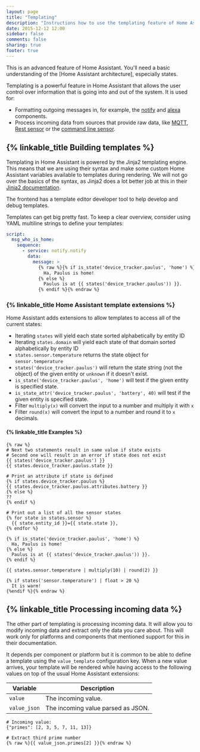 ```yaml
---
layout: page
title: "Templating"
description: "Instructions how to use the templating feature of Home Assistant."
date: 2015-12-12 12:00
sidebar: false
comments: false
sharing: true
footer: true
---
```


<p class='note'>
This is an advanced feature of Home Assistant. You'll need a basic understanding of the [Home Assistant architecture], especially states.
</p>

[Home Assistant architecture]: /developers/architecture/

Templating is a powerful feature in Home Assistant that allows the user control over information that is going into and out of the system. It is used for:

 - Formatting outgoing messages in, for example, the [notify] and [alexa] components.
 - Process incoming data from sources that provide raw data, like [MQTT], [Rest sensor] or the [command line sensor].

[notify]: /components/notify/
[alexa]: /components/alexa/
[MQTT]: /components/mqtt/
[Rest sensor]: /components/sensor.rest/
[command line sensor]: /components/sensor.command_line/

## {% linkable_title Building templates %}

Templating in Home Assistant is powered by the Jinja2 templating engine. This means that we are using their syntax and make some custom Home Assistant variables available to templates during rendering. We will not go over the basics of the syntax, as Jinja2 does a lot better job at this in their [Jinja2 documentation].

[Jinja2 documentation]: http://jinja.pocoo.org/docs/dev/templates/

<p class='note'>
The frontend has a template editor developer tool to help develop and debug templates.
</p>

Templates can get big pretty fast. To keep a clear overview, consider using YAML multiline strings to define your templates:

```yaml
script:
  msg_who_is_home:
    sequence:
      - service: notify.notify
        data:
          message: >
            {% raw %}{% if is_state('device_tracker.paulus', 'home') %}
              Ha, Paulus is home!
            {% else %}
              Paulus is at {{ states('device_tracker.paulus')) }}.
            {% endif %}{% endraw %}
```

### {% linkable_title Home Assistant template extensions %}

Home Assistant adds extensions to allow templates to access all of the current states:

 - Iterating `states` will yield each state sorted alphabetically by entity ID
 - Iterating `states.domain` will yield each state of that domain sorted alphabetically by entity ID
 - `states.sensor.temperature` returns the state object for `sensor.temperature`
 - `states('device_tracker.paulus')` will return the state string (not the object) of the given entity or `unknown` if it doesn't exist.
 - `is_state('device_tracker.paulus', 'home')` will test if the given entity is specified state.
 - `is_state_attr('device_tracker.paulus', 'battery', 40)` will test if the given entity is specified state.
 - Filter `multiply(x)` will convert the input to a number and multiply it with `x`
 - Filter `round(x)` will convert the input to a number and round it to `x` decimals.

#### {% linkable_title Examples %}

```jinja2
{% raw %}
# Next two statements result in same value if state exists
# Second one will result in an error if state does not exist
{{ states('device_tracker.paulus') }}
{{ states.device_tracker.paulus.state }}

# Print an attribute if state is defined
{% if states.device_tracker.paulus %}
{{ states.device_tracker.paulus.attributes.battery }}
{% else %}
??
{% endif %}

# Print out a list of all the sensor states
{% for state in states.sensor %}
  {{ state.entity_id }}={{ state.state }},
{% endfor %}

{% if is_state('device_tracker.paulus', 'home') %}
  Ha, Paulus is home!
{% else %}
  Paulus is at {{ states('device_tracker.paulus')) }}.
{% endif %}

{{ states.sensor.temperature | multiply(10) | round(2) }}

{% if states('sensor.temperature') | float > 20 %}
  It is warm!
{%endif %}{% endraw %}
```

## {% linkable_title Processing incoming data %}

The other part of templating is processing incoming data. It will allow you to modify incoming data and extract only the data you care about. This will work only for platforms and components that mentioned support for this in their documentation.

It depends per component or platform but it is common to be able to define a template using the `value_template` configuration key. When a new value arrives, your template will be rendered while having access to the following values on top of the usual Home Assistant extensions:

| Variable     | Description |
| ------------ | ----------- |
| `value`      | The incoming value.
| `value_json` | The incoming value parsed as JSON.

```jinja2
# Incoming value:
{"primes": [2, 3, 5, 7, 11, 13]}

# Extract third prime number
{% raw %}{{ value_json.primes[2] }}{% endraw %}
```
